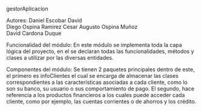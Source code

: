 gestorAplicacion

Autores: Daniel Escobar David    
Diego Ospina Ramirez 
Cesar Augusto Ospina Muñoz    
David Cardona Duque

Funcionalidad del módulo: En este módulo se implementa toda la capa lógica del proyecto, en el se declaran todas las funcionalidades, métodos y clases a utilizar por las diversas entidades.

Componentes del módulo: Se tienen 2 paquetes principales dentro de este, el primero es infoClientes el cual se encarga de almacenar las clases correspondientes a las características asociadas a cada cliente, como lo son su banco, su usuario o sus comportamiento de pago. El segundo, hace referencia a los productos financieros a los cuales puede acceder cada cliente, como por ejemplo, las cuentas corrientes o de ahorros y los crédito.  
